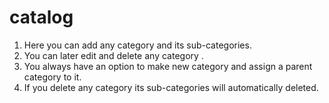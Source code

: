 # catalog
1. Here you can add any category and its sub-categories.
2. You can later edit and delete any category .
3. You always have an option to make new category and assign a parent category to it.
4. If you delete any category its sub-categories will automatically deleted.
